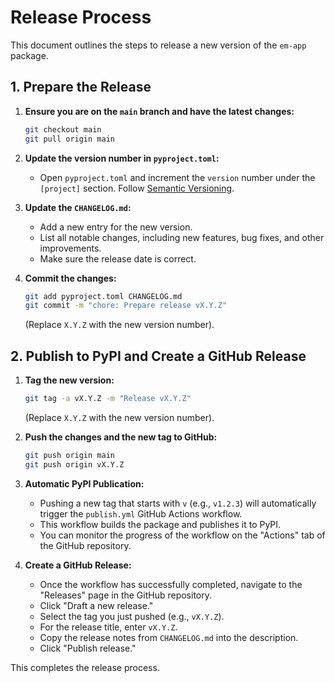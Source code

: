 # Release Process

This document outlines the steps to release a new version of the `em-app` package.

## 1. Prepare the Release

1.  **Ensure you are on the `main` branch and have the latest changes:**
    ```bash
    git checkout main
    git pull origin main
    ```

2.  **Update the version number in `pyproject.toml`:**
    - Open `pyproject.toml` and increment the `version` number under the `[project]` section. Follow [Semantic Versioning](https://semver.org/).

3.  **Update the `CHANGELOG.md`:**
    - Add a new entry for the new version.
    - List all notable changes, including new features, bug fixes, and other improvements.
    - Make sure the release date is correct.

4.  **Commit the changes:**
    ```bash
    git add pyproject.toml CHANGELOG.md
    git commit -m "chore: Prepare release vX.Y.Z"
    ```
    (Replace `X.Y.Z` with the new version number).

## 2. Publish to PyPI and Create a GitHub Release

1.  **Tag the new version:**
    ```bash
    git tag -a vX.Y.Z -m "Release vX.Y.Z"
    ```
    (Replace `X.Y.Z` with the new version number).

2.  **Push the changes and the new tag to GitHub:**
    ```bash
    git push origin main
    git push origin vX.Y.Z
    ```

3.  **Automatic PyPI Publication:**
    - Pushing a new tag that starts with `v` (e.g., `v1.2.3`) will automatically trigger the `publish.yml` GitHub Actions workflow.
    - This workflow builds the package and publishes it to PyPI.
    - You can monitor the progress of the workflow on the "Actions" tab of the GitHub repository.

4.  **Create a GitHub Release:**
    - Once the workflow has successfully completed, navigate to the "Releases" page in the GitHub repository.
    - Click "Draft a new release."
    - Select the tag you just pushed (e.g., `vX.Y.Z`).
    - For the release title, enter `vX.Y.Z`.
    - Copy the release notes from `CHANGELOG.md` into the description.
    - Click "Publish release."

This completes the release process.